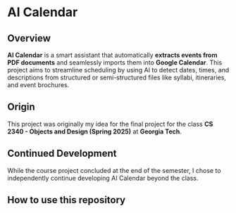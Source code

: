 # AI Calendar

## Overview

**AI Calendar** is a smart assistant that automatically **extracts events from PDF documents** and seamlessly imports them into **Google Calendar**. This project aims to streamline scheduling by using AI to detect dates, times, and descriptions from structured or semi-structured files like syllabi, itineraries, and event brochures.

## Origin

This project was originally my idea for the final project for the class **CS 2340 - Objects and Design (Spring 2025)** at **Georgia Tech**.

## Continued Development

While the course project concluded at the end of the semester, I chose to independently continue developing AI Calendar beyond the class.

## How to use this repository

